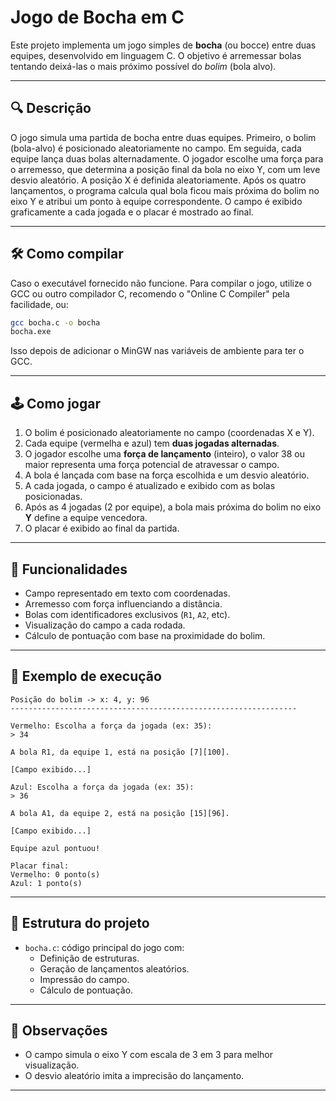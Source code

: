 # Jogo de Bocha em C

Este projeto implementa um jogo simples de **bocha** (ou bocce) entre duas equipes, desenvolvido em linguagem C. O objetivo é arremessar bolas tentando deixá-las o mais próximo possível do *bolim* (bola alvo).

---

## 🔍 Descrição

O jogo simula uma partida de bocha entre duas equipes. Primeiro, o bolim (bola-alvo) é posicionado aleatoriamente no campo. Em seguida, cada equipe lança duas bolas alternadamente. O jogador escolhe uma força para o arremesso, que determina a posição final da bola no eixo Y, com um leve desvio aleatório. A posição X é definida aleatoriamente. Após os quatro lançamentos, o programa calcula qual bola ficou mais próxima do bolim no eixo Y e atribui um ponto à equipe correspondente. O campo é exibido graficamente a cada jogada e o placar é mostrado ao final.


---

## 🛠️ Como compilar

Caso o executável fornecido não funcione.
Para compilar o jogo, utilize o GCC ou outro compilador C, recomendo o "Online C Compiler" pela facilidade, ou:

```bash
gcc bocha.c -o bocha
bocha.exe
```

Isso depois de adicionar o MinGW nas variáveis de ambiente para ter o GCC.

---

## 🕹️ Como jogar

1. O bolim é posicionado aleatoriamente no campo (coordenadas X e Y).
2. Cada equipe (vermelha e azul) tem **duas jogadas alternadas**.
3. O jogador escolhe uma **força de lançamento** (inteiro), o valor 38 ou maior representa uma força potencial de atravessar o campo.
4. A bola é lançada com base na força escolhida e um desvio aleatório.
5. A cada jogada, o campo é atualizado e exibido com as bolas posicionadas.
6. Após as 4 jogadas (2 por equipe), a bola mais próxima do bolim no eixo **Y** define a equipe vencedora.
7. O placar é exibido ao final da partida.

---

## 📅 Funcionalidades

- Campo representado em texto com coordenadas.
- Arremesso com força influenciando a distância.
- Bolas com identificadores exclusivos (`R1`, `A2`, etc).
- Visualização do campo a cada rodada.
- Cálculo de pontuação com base na proximidade do bolim.

---

## 📆 Exemplo de execução

```
Posição do bolim -> x: 4, y: 96
----------------------------------------------------------------

Vermelho: Escolha a força da jogada (ex: 35):
> 34

A bola R1, da equipe 1, está na posição [7][100].

[Campo exibido...]

Azul: Escolha a força da jogada (ex: 35):
> 36

A bola A1, da equipe 2, está na posição [15][96].

[Campo exibido...]

Equipe azul pontuou!

Placar final:
Vermelho: 0 ponto(s)
Azul: 1 ponto(s)
```

---

## 📁 Estrutura do projeto

- `bocha.c`: código principal do jogo com:
  - Definição de estruturas.
  - Geração de lançamentos aleatórios.
  - Impressão do campo.
  - Cálculo de pontuação.

---

## 📌 Observações

- O campo simula o eixo Y com escala de 3 em 3 para melhor visualização.
- O desvio aleatório imita a imprecisão do lançamento.


---




